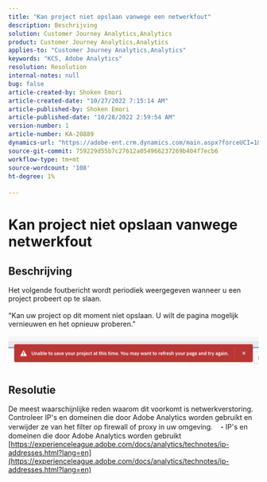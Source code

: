 ```yaml
---
title: "Kan project niet opslaan vanwege een netwerkfout"
description: Beschrijving
solution: Customer Journey Analytics,Analytics
product: Customer Journey Analytics,Analytics
applies-to: "Customer Journey Analytics,Analytics"
keywords: "KCS, Adobe Analytics"
resolution: Resolution
internal-notes: null
bug: false
article-created-by: Shoken Emori
article-created-date: "10/27/2022 7:15:14 AM"
article-published-by: Shoken Emori
article-published-date: "10/28/2022 2:59:54 AM"
version-number: 1
article-number: KA-20889
dynamics-url: "https://adobe-ent.crm.dynamics.com/main.aspx?forceUCI=1&pagetype=entityrecord&etn=knowledgearticle&id=52a3b914-c755-ed11-bba3-6045bd0065f9"
source-git-commit: 759229d55b7c27612a054966237269b404f7ecb6
workflow-type: tm+mt
source-wordcount: '108'
ht-degree: 1%

---
```


# Kan project niet opslaan vanwege netwerkfout

## Beschrijving

Het volgende foutbericht wordt periodiek weergegeven wanneer u een project probeert op te slaan.
<br> 
<br>&quot;Kan uw project op dit moment niet opslaan. U wilt de pagina mogelijk vernieuwen en het opnieuw proberen.&quot;<br><br>![](assets/___89bd255f-c855-ed11-bba3-6045bd0065f9___.png)

## Resolutie


De meest waarschijnlijke reden waarom dit voorkomt is netwerkverstoring. Controleer IP&#39;s en domeinen die door Adobe Analytics worden gebruikt en verwijder ze van het filter op firewall of proxy in uw omgeving.
 
・IP&#39;s en domeinen die door Adobe Analytics worden gebruikt
[https://experienceleague.adobe.com/docs/analytics/technotes/ip-addresses.html?lang=en](https://experienceleague.adobe.com/docs/analytics/technotes/ip-addresses.html?lang=en)
